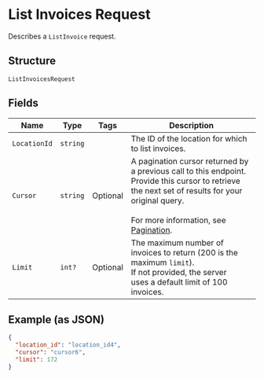 
# List Invoices Request

Describes a `ListInvoice` request.

## Structure

`ListInvoicesRequest`

## Fields

| Name | Type | Tags | Description |
|  --- | --- | --- | --- |
| `LocationId` | `string` |  | The ID of the location for which to list invoices. |
| `Cursor` | `string` | Optional | A pagination cursor returned by a previous call to this endpoint.<br>Provide this cursor to retrieve the next set of results for your original query.<br><br>For more information, see [Pagination](https://developer.squareup.com/docs/docs/working-with-apis/pagination). |
| `Limit` | `int?` | Optional | The maximum number of invoices to return (200 is the maximum `limit`).<br>If not provided, the server<br>uses a default limit of 100 invoices. |

## Example (as JSON)

```json
{
  "location_id": "location_id4",
  "cursor": "cursor6",
  "limit": 172
}
```

